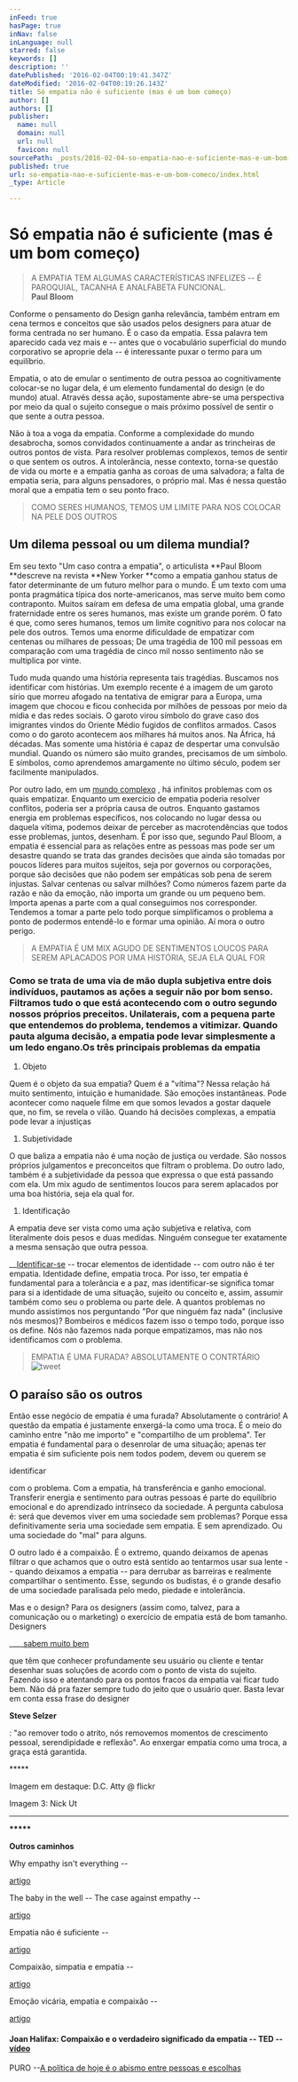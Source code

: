 ```yaml
---
inFeed: true
hasPage: true
inNav: false
inLanguage: null
starred: false
keywords: []
description: ''
datePublished: '2016-02-04T00:19:41.347Z'
dateModified: '2016-02-04T00:19:26.143Z'
title: Só empatia não é suficiente (mas é um bom começo)
author: []
authors: []
publisher:
  name: null
  domain: null
  url: null
  favicon: null
sourcePath: _posts/2016-02-04-so-empatia-nao-e-suficiente-mas-e-um-bom-comeco.md
published: true
url: so-empatia-nao-e-suficiente-mas-e-um-bom-comeco/index.html
_type: Article

---
```

# Só empatia não é suficiente (mas é um bom começo)

> A EMPATIA TEM ALGUMAS CARACTERÍSTICAS INFELIZES -- É PAROQUIAL, TACANHA E ANALFABETA FUNCIONAL.  
> **Paul Bloom**

Conforme o pensamento do Design ganha relevância, também entram em cena termos e conceitos que são usados pelos designers para atuar de forma centrada no ser humano. É o caso da empatia. Essa palavra tem aparecido cada vez mais e -- antes que o vocabulário superficial do mundo corporativo se aproprie dela -- é interessante puxar o termo para um equilíbrio.

Empatia, o ato de emular o sentimento de outra pessoa ao cognitivamente colocar-se no lugar dela, é um elemento fundamental do design (e do mundo) atual. Através dessa ação, supostamente abre-se uma perspectiva por meio da qual o sujeito consegue o mais próximo possível de sentir o que sente a outra pessoa.

Não à toa a voga da empatia. Conforme a complexidade do mundo desabrocha, somos convidados continuamente a andar as trincheiras de outros pontos de vista. Para resolver problemas complexos, temos de sentir o que sentem os outros. A intolerância, nesse contexto, torna-se questão de vida ou morte e a empatia ganha as coroas de uma salvadora; a falta de empatia seria, para alguns pensadores, o próprio mal. Mas é nessa questão moral que a empatia tem o seu ponto fraco.

> COMO SERES HUMANOS, TEMOS UM LIMITE PARA NOS COLOCAR NA PELE DOS OUTROS

## Um dilema pessoal ou um dilema mundial?

Em seu texto "Um caso contra a empatia", o articulista **Paul Bloom **descreve na revista **New Yorker **como a empatia ganhou status de fator determinante de um futuro melhor para o mundo. É um texto com uma ponta pragmática típica dos norte-americanos, mas serve muito bem como contraponto. Muitos saíram em defesa de uma empatia global, uma grande fraternidade entre os seres humanos, mas existe um grande porém. O fato é que, como seres humanos, temos um limite cognitivo para nos colocar na pele dos outros. Temos uma enorme dificuldade de empatizar com centenas ou milhares de pessoas; De uma tragédia de 100 mil pessoas em comparação com uma tragédia de cinco mil nosso sentimento não se multiplica por vinte.

Tudo muda quando uma história representa tais tragédias. Buscamos nos identificar com histórias. Um exemplo recente é a imagem de um garoto sírio que morreu afogado na tentativa de emigrar para a Europa, uma imagem que chocou e ficou conhecida por milhões de pessoas por meio da mídia e das redes sociais. O garoto virou símbolo do grave caso dos imigrantes vindos do Oriente Médio fugidos de conflitos armados. Casos como o do garoto acontecem aos milhares há muitos anos. Na África, há décadas. Mas somente uma história é capaz de despertar uma convulsão mundial. Quando os número são muito grandes, precisamos de um símbolo. E símbolos, como aprendemos amargamente no último século, podem ser facilmente manipulados.

Por outro lado, em um [mundo complexo][0] , há infinitos problemas com os quais empatizar. Enquanto um exercício de empatia poderia resolver conflitos, poderia ser a própria causa de outros. Enquanto gastamos energia em problemas específicos, nos colocando no lugar dessa ou daquela vítima, podemos deixar de perceber as macrotendências que todos esse problemas, juntos, desenham. É por isso que, segundo Paul Bloom, a empatia é essencial para as relações entre as pessoas mas pode ser um desastre quando se trata das grandes decisões que ainda são tomadas por poucos líderes para muitos sujeitos, seja por governos ou corporações, porque são decisões que não podem ser empáticas sob pena de serem injustas. Salvar centenas ou salvar milhões? Como números fazem parte da razão e não da emoção, não importa um grande ou um pequeno bem. Importa apenas a parte com a qual conseguimos nos corresponder. Tendemos a tomar a parte pelo todo porque simplificamos o problema a ponto de podermos entendê-lo e formar uma opinião. Aí mora o outro perigo.

> A EMPATIA É UM MIX AGUDO DE SENTIMENTOS LOUCOS PARA SEREM APLACADOS POR UMA HISTÓRIA, SEJA ELA QUAL FOR
> 
> 

### Como se trata de uma via de mão dupla subjetiva entre dois indivíduos, pautamos as ações a seguir não por bom senso. Filtramos tudo o que está acontecendo com o outro segundo nossos próprios preceitos. Unilaterais, com a pequena parte que entendemos do problema, tendemos a vitimizar. Quando pauta alguma decisão, a empatia pode levar simplesmente a um ledo engano.Os três principais problemas da empatia

1. Objeto

Quem é o objeto da sua empatia? Quem é a "vítima"? Nessa relação há muito sentimento, intuição e humanidade. São emoções instantâneas. Pode acontecer como naquele filme em que somos levados a gostar daquele que, no fim, se revela o vilão. Quando há decisões complexas, a empatia pode levar a injustiças

1. Subjetividade

O que baliza a empatia não é uma noção de justiça ou verdade. São nossos próprios julgamentos e preconceitos que filtram o problema. Do outro lado, também é a subjetividade da pessoa que expressa o que está passando com ela. Um mix agudo de sentimentos loucos para serem aplacados por uma boa história, seja ela qual for.

1. Identificação

A empatia deve ser vista como uma ação subjetiva e relativa, com literalmente dois pesos e duas medidas. Ninguém consegue ter exatamente a mesma sensação que outra pessoa.

__[Identificar-se][1] -- trocar elementos de identidade -- com outro não é ter empatia. Identidade define, empatia troca. Por isso, ter empatia é fundamental para a tolerância e a paz, mas identificar-se significa tomar para si a identidade de uma situação, sujeito ou conceito e, assim, assumir também como seu o problema ou parte dele. A quantos problemas no mundo assistimos nos perguntando "Por que ninguém faz nada" (inclusive nós mesmos)? Bombeiros e médicos fazem isso o tempo todo, porque isso os define. Nós não fazemos nada porque empatizamos, mas não nos identificamos com o problema.

> EMPATIA É UMA FURADA? ABSOLUTAMENTE O CONTRTÁRIO![tweet][2]

## O paraíso são os outros

Então esse negócio de empatia é uma furada? Absolutamente o contrário! A questão da empatia é justamente enxergá-la como uma troca. É o meio do caminho entre "não me importo" e "compartilho de um problema". Ter empatia é fundamental para o desenrolar de uma situação; apenas ter empatia é sim suficiente pois nem todos podem, devem ou querem se

identificar

com o problema. Com a empatia, há transferência e ganho emocional. Transferir energia e sentimento para outras pessoas é parte do equilíbrio emocional e do aprendizado intrínseco da sociedade. A pergunta cabulosa é: será que devemos viver em uma sociedade sem problemas? Porque essa definitivamente seria uma sociedade sem empatia. E sem aprendizado. Ou uma sociedade do "mal" para alguns.

O outro lado é a compaixão. É o extremo, quando deixamos de apenas filtrar o que achamos que o outro está sentido ao tentarmos usar sua lente -- quando deixamos a empatia -- para derrubar as barreiras e realmente compartilhar o sentimento. Esse, segundo os budistas, é o grande desafio de uma sociedade paralisada pelo medo, piedade e intolerância.

Mas e o design? Para os designers (assim como, talvez, para a comunicação ou o marketing) o exercício de empatia está de bom tamanho. Designers 

____[sabem muito bem][3]

que têm que conhecer profundamente seu usuário ou cliente e tentar desenhar suas soluções de acordo com o ponto de vista do sujeito. Fazendo isso e atentando para os pontos fracos da empatia vai ficar tudo bem. Não dá pra fazer sempre tudo do jeito que o usuário quer. Basta levar em conta essa frase do designer

**Steve Selzer**

: "ao remover todo o atrito, nós removemos momentos de crescimento pessoal, serendipidade e reflexão". Ao enxergar empatia como uma troca, a graça está garantida.

\*\*\*\*\*

Imagem em destaque: D.C. Atty @ flickr

Imagem 3: Nick Ut

****

**\*\*\*\*\***

**Outros caminhos**

Why empathy isn't everything --

[artigo][4]

The baby in the well -- The case against empathy --

[artigo][5]

Empatia não é suficiente --

[artigo][6]

Compaixão, simpatia e empatia --

[artigo][7]

Emoção vicária, empatia e compaixão --

[artigo][8]

#### Joan Halifax: Compaixão e o verdadeiro significado da empatia -- TED --[vídeo][9]

PURO --[A política de hoje é o abismo entre pessoas e escolhas][10]

[0]: http://puro.cc/ocupe-o-presente/
[1]: http://puro.cc/o-complexo-sabor-da-mudanca/
[2]: http://twitter.com/intent/tweet?url=http://puro.cc/so-empatia-nao-e-suficiente/&text=EMPATIA%20%C3%89%20UMA%20FURADA?%20ABSOLUTAMENTE%20O%20CONTRT%C3%81RIO!&via=https://www.twitter.com/rodrigofesteves&related=&hashtags=conflito,design,empatia,identidade,indentifica%C3%A7%C3%A3o,justi%C3%A7a,outro,pessoa,ponto%20de%20vista,preconceito,subjetividade,toler%C3%A2ncia,troca, "Tweet this!"
[3]: http://puro.cc/designers-projetam-para-o-que-nao-importa/
[4]: http://designmind.frogdesign.com/2015/05/human-centered-design-why-empathy-isnt-everything/
[5]: http://www.newyorker.com/magazine/2013/05/20/the-baby-in-the-well
[6]: http://olugar.org/empatia-nao-e-suficiente/
[7]: http://www.ufrgs.br/bioetica/compaix.htm
[8]: http://www.papodehomem.com.br/emocao-vicaria-empatia-e-compaixao/
[9]: http://www.ted.com/talks/joan_halifax/transcript?language=pt-br
[10]: http://puro.cc/a-politica-de-hoje-e-o-abismo-entre-pessoas-e-escolhas/